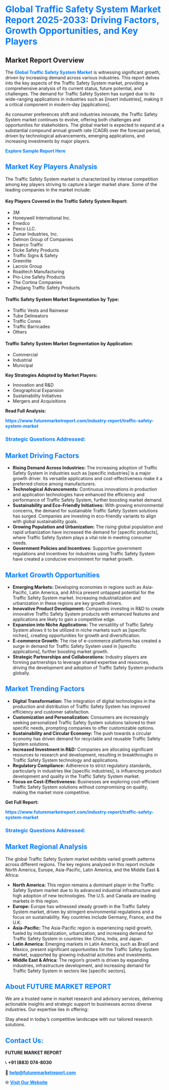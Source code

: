 <h1 style="color: #007BFF;">Global Traffic Safety System Market Report 2025-2033: Driving Factors, Growth Opportunities, and Key Players</h1>

<section id="overview">
<h2>Market Report Overview</h2>
<p>The <a href="https://www.futuremarketreport.com/industry-report/traffic-safety-system-market" style="color: #007BFF; text-decoration: none;"><strong>Global Traffic Safety System Market</strong></a> is witnessing significant growth, driven by increasing demand across various industries. This report delves into the key aspects of the Traffic Safety System market, providing a comprehensive analysis of its current status, future potential, and challenges. The demand for Traffic Safety System has surged due to its wide-ranging applications in industries such as [insert industries], making it a critical component in modern-day [applications].</p>
<p>As consumer preferences shift and industries innovate, the Traffic Safety System market continues to evolve, offering both challenges and opportunities for stakeholders. The global market is expected to expand at a substantial compound annual growth rate (CAGR) over the forecast period, driven by technological advancements, emerging applications, and increasing investments by major players.</p>
</section>

<section id="overview">
<p><a href="https://www.futuremarketreport.com/request-sample/reportId=41489" style="color: #007BFF; text-decoration: none;"><strong>Explore Sample Report Here</strong></a></p>
</section>

<section id="key-players">
<h2 style="color: #007BFF;">Market Key Players Analysis</h2>
<p>The Traffic Safety System market is characterized by intense competition among key players striving to capture a larger market share. Some of the leading companies in the market include:</p>
<h4>Key Players Covered in the Traffic Safety System Report:</h4>
<ul><li>3M</li><li>Honeywell International Inc.</li><li>Emedco</li><li>Pexco LLC.</li><li>Zumar Industries, Inc.</li><li>Delmon Group of Companies</li><li>Swarco Traffic</li><li>Dicke Safety Products</li><li>Traffic Signs &amp; Safety</li><li>Greenlite</li><li>Lacroix Group</li><li>Roadtech Manufacturing</li><li>Pro-Line Safety Products</li><li>The Cortina Companies</li><li>Zhejiang Traffic Safety Products</li></ul>
<h4>Traffic Safety System Market Segmentation by Type:</h4>
<ul><li>Traffic Vests and Rainwear</li><li>Tube Delineators</li><li>Traffic Cones</li><li>Traffic Barricades</li><li>Others</li></ul>

<h4>Traffic Safety System Market Segmentation by Application:</h4>
<ul><li>Commercial</li><li>Industrial</li><li>Municipal</li></ul>
<p><strong>Key Strategies Adopted by Market Players:</strong></p>
<ul>
<li>Innovation and R&D</li>
<li>Geographical Expansion</li>
<li>Sustainability Initiatives</li>
<li>Mergers and Acquisitions</li>
</ul>
</section>

<section>
<p><strong>Read Full Analysis: </strong></p><a href="https://www.futuremarketreport.com/industry-report/traffic-safety-system-market" style="color: #007BFF; text-decoration: none;"><strong>https://www.futuremarketreport.com/industry-report/traffic-safety-system-market</strong></a>
<h3 style="color: #007BFF;">Strategic Questions Addressed:</h3>
</section>

<section id="driving-factors">
<h2 style="color: #007BFF;">Market Driving Factors</h2>
<ul>
<li><strong>Rising Demand Across Industries:</strong> The increasing adoption of Traffic Safety System in industries such as [specific industries] is a major growth driver. Its versatile applications and cost-effectiveness make it a preferred choice among manufacturers.</li>
<li><strong>Technological Advancements:</strong> Continuous innovations in production and application technologies have enhanced the efficiency and performance of Traffic Safety System, further boosting market demand.</li>
<li><strong>Sustainability and Eco-Friendly Initiatives:</strong> With growing environmental concerns, the demand for sustainable Traffic Safety System solutions has surged. Companies are investing in eco-friendly variants to align with global sustainability goals.</li>
<li><strong>Growing Population and Urbanization:</strong> The rising global population and rapid urbanization have increased the demand for [specific products], where Traffic Safety System plays a vital role in meeting consumer needs.</li>
<li><strong>Government Policies and Incentives:</strong> Supportive government regulations and incentives for industries using Traffic Safety System have created a conducive environment for market growth.</li>
</ul>
</section>

<section id="growth-opportunities">
<h2 style="color: #007BFF;">Market Growth Opportunities</h2>
<ul>
<li><strong>Emerging Markets:</strong> Developing economies in regions such as Asia-Pacific, Latin America, and Africa present untapped potential for the Traffic Safety System market. Increasing industrialization and urbanization in these regions are key growth drivers.</li>
<li><strong>Innovative Product Development:</strong> Companies investing in R&D to create innovative Traffic Safety System products with enhanced features and applications are likely to gain a competitive edge.</li>
<li><strong>Expansion into Niche Applications:</strong> The versatility of Traffic Safety System allows it to be utilized in niche markets such as [specific niches], creating opportunities for growth and diversification.</li>
<li><strong>E-commerce Growth:</strong> The rise of e-commerce platforms has created a surge in demand for Traffic Safety System used in [specific applications], further boosting market growth.</li>
<li><strong>Strategic Partnerships and Collaborations:</strong> Industry players are forming partnerships to leverage shared expertise and resources, driving the development and adoption of Traffic Safety System products globally.</li>
</ul>
</section>

<section id="trending-factors">
<h2 style="color: #007BFF;">Market Trending Factors</h2>
<ul>
<li><strong>Digital Transformation:</strong> The integration of digital technologies in the production and distribution of Traffic Safety System has improved efficiency and customer satisfaction.</li>
<li><strong>Customization and Personalization:</strong> Consumers are increasingly seeking personalized Traffic Safety System solutions tailored to their specific needs, prompting companies to offer customizable options.</li>
<li><strong>Sustainability and Circular Economy:</strong> The push towards a circular economy has driven demand for recyclable and reusable Traffic Safety System solutions.</li>
<li><strong>Increased Investment in R&D:</strong> Companies are allocating significant resources to research and development, resulting in breakthroughs in Traffic Safety System technology and applications.</li>
<li><strong>Regulatory Compliance:</strong> Adherence to strict regulatory standards, particularly in industries like [specific industries], is influencing product development and quality in the Traffic Safety System market.</li>
<li><strong>Focus on Cost-Effectiveness:</strong> Businesses are exploring cost-efficient Traffic Safety System solutions without compromising on quality, making the market more competitive.</li>
</ul>
</section>

<section>
<p><strong>Get Full Report: </strong></p><a href="https://www.futuremarketreport.com/industry-report/traffic-safety-system-market" style="color: #007BFF; text-decoration: none;"><strong>https://www.futuremarketreport.com/industry-report/traffic-safety-system-market</strong></a>
<h3 style="color: #007BFF;">Strategic Questions Addressed:</h3>
</section>


<section id="regional-analysis">
<h2 style="color: #007BFF;">Market Regional Analysis</h2>
<p>The global Traffic Safety System market exhibits varied growth patterns across different regions. The key regions analyzed in this report include North America, Europe, Asia-Pacific, Latin America, and the Middle East & Africa:</p>
<ul>
<li><strong>North America:</strong> This region remains a dominant player in the Traffic Safety System market due to its advanced industrial infrastructure and high adoption of new technologies. The U.S. and Canada are leading markets in this region.</li>
<li><strong>Europe:</strong> Europe has witnessed steady growth in the Traffic Safety System market, driven by stringent environmental regulations and a focus on sustainability. Key countries include Germany, France, and the U.K.</li>
<li><strong>Asia-Pacific:</strong> The Asia-Pacific region is experiencing rapid growth, fueled by industrialization, urbanization, and increasing demand for Traffic Safety System in countries like China, India, and Japan.</li>
<li><strong>Latin America:</strong> Emerging markets in Latin America, such as Brazil and Mexico, present significant opportunities for the Traffic Safety System market, supported by growing industrial activities and investments.</li>
<li><strong>Middle East & Africa:</strong> The region’s growth is driven by expanding industries, infrastructure development, and increasing demand for Traffic Safety System in sectors like [specific sectors].</li>
</ul>
</section>

<footer>
<h2 style="color: #007BFF;">About FUTURE MARKET REPORT</h2>
<p>We are a trusted name in market research and advisory services, delivering actionable insights and strategic support to businesses across diverse industries. Our expertise lies in offering:</p>

<p>Stay ahead in today’s competitive landscape with our tailored research solutions.</p>

<h2 style="color: #007BFF;">Contact Us:</h2>
<p><strong>FUTURE MARKET REPORT</strong></p>
<p>📞 <strong>+91 (883) 074-8030</strong></p>
<p>📧 <strong><a href="mailto:help@futuremarketreport.com" style="color: #007BFF;">help@futuremarketreport.com</a></strong></p>
<p>🌐 <strong><a href="https://www.futuremarketreport.com/" style="color: #007BFF;">Visit Our Website</a></strong></p>
</footer>